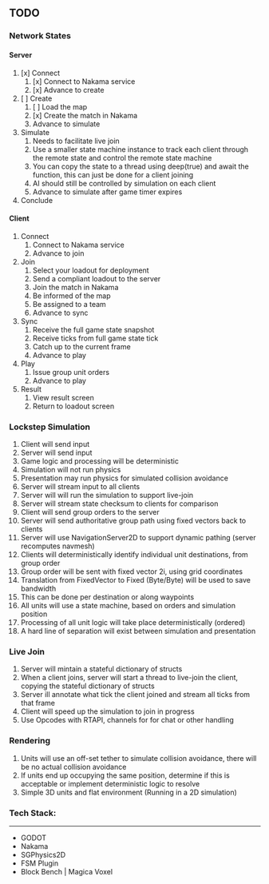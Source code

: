 ## TODO

### Network States
#### Server
1. [x] Connect
   1. [x] Connect to Nakama service
   2. [x] Advance to create
2. [ ] Create
   1. [ ] Load the map
   2. [x] Create the match in Nakama
   3. Advance to simulate
3. Simulate
   1. Needs to facilitate live join
   2. Use a smaller state machine instance to track each client through the remote state and control the remote state machine
   3. You can copy the state to a thread using deep(true) and await the function, this can just be done for a client joining
   4. AI should still be controlled by simulation on each client
   5. Advance to simulate after game timer expires
4. Conclude

#### Client
1. Connect
   1. Connect to Nakama service
   2. Advance to join
2. Join
   1. Select your loadout for deployment
   2. Send a compliant loadout to the server
   3. Join the match in Nakama
   4. Be informed of the map
   5. Be assigned to a team
   6. Advance to sync
3. Sync
   1. Receive the full game state snapshot
   2. Receive ticks from full game state tick
   3. Catch up to the current frame
   4. Advance to play
4. Play
   1. Issue group unit orders
   2. Advance to play
5. Result
   1. View result screen
   2. Return to loadout screen

### Lockstep Simulation
1. Client will send input
2. Server will send input
3. Game logic and processing will be deterministic
4. Simulation will not run physics
5. Presentation may run physics for simulated collision avoidance
6. Server will stream input to all clients
7. Server will will run the simulation to support live-join
8. Server will stream state checksum to clients for comparison
9. Client will send group orders to the server
10. Server will send authoritative group path using fixed vectors back to clients
11. Server will use NavigationServer2D to support dynamic pathing (server recomputes navmesh)
12. Clients will deterministically identify individual unit destinations, from group order
   1. Group order will be sent with fixed vector 2i, using grid coordinates
   2. Translation from FixedVector to Fixed (Byte/Byte) will be used to save bandwidth
   3. This can be done per destination or along waypoints
13. All units will use a state machine, based on orders and simulation position
14. Processing of all unit logic will take place deterministically (ordered)
15. A hard line of separation will exist between simulation and presentation

### Live Join
1. Server will mintain a stateful dictionary of structs
2. When a client joins, server will start a thread to live-join the client, copying the stateful dictionary of structs
3. Server ill annotate what tick the client joined and stream all ticks from that frame
4. Client will speed up the simulation to join in progress
5. Use Opcodes with RTAPI, channels for for chat or other handling

### Rendering
1. Units will use an off-set tether to simulate collision avoidance, there will be no actual collision avoidance
2. If units end up occupying the same position, determine if this is acceptable or implement deterministic logic to resolve
3. Simple 3D units and flat environment (Running in a 2D simulation)

### Tech Stack:
---
- GODOT
- Nakama
- SGPhysics2D
- FSM Plugin
- Block Bench | Magica Voxel